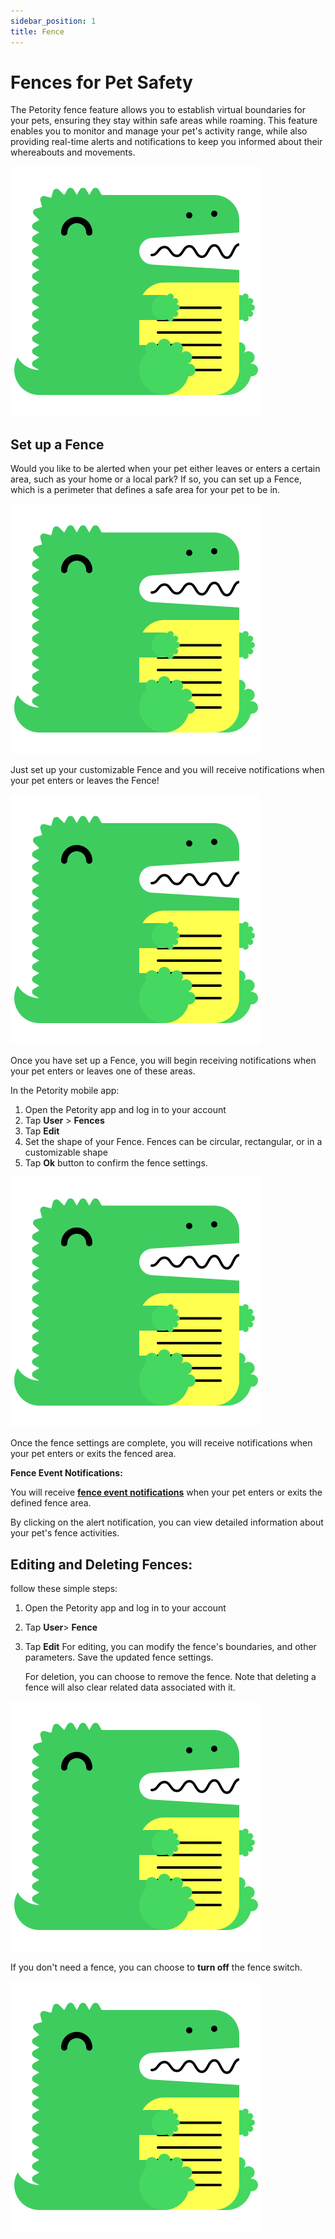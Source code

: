```yaml
---
sidebar_position: 1
title: Fence
---
```


# Fences for Pet Safety
The Petority fence feature allows you to establish virtual boundaries for your pets, ensuring they stay within safe areas while roaming. This feature enables you to monitor and manage your pet's activity range, while also providing real-time alerts and notifications to keep you informed about their whereabouts and movements.

![fence-map](/img/logo.svg)

## Set up a Fence
Would you like to be alerted when your pet either leaves or enters a certain area, such as your home or a local park? If so, you can set up a Fence, which is a perimeter that defines a safe area for your pet to be in. 

![fence edit](/img/logo.svg)

Just set up your customizable Fence and you will receive notifications when your pet enters or leaves the Fence!

![shape of fence](/img/logo.svg)

Once you have set up a Fence, you will begin receiving notifications when your pet enters or leaves one of these areas.

In the Petority mobile app:

1. Open the Petority app and log in to your account
2. Tap **User** > **Fences**
3. Tap **Edit** 
4. Set the shape of your Fence. Fences can be circular, rectangular, or in a customizable shape
5. Tap **Ok**  button to confirm the fence settings.

![Steps](/img/logo.svg)

Once the fence settings are complete, you will receive notifications when your pet enters or exits the fenced area.

**Fence Event Notifications:**

You will receive **[fence event notifications](/docs/petority/features/alerts-notifications)** when your pet enters or exits the defined fence area.

By clicking on the alert notification, you can view detailed information about your pet's fence activities.

## Editing and Deleting Fences:
follow these simple steps:
1. Open the Petority app and log in to your account
2. Tap **User**> **Fence**
3. Tap **Edit**
    For editing, you can modify the fence's boundaries, and other parameters. Save the updated fence settings.
  
    For deletion, you can choose to remove the fence. Note that deleting a fence will also clear related data associated with it.

![Editing and Deleting](/img/logo.svg)

If you don't need a fence, you can choose to **turn off** the fence switch.

![switch](/img/logo.svg)
